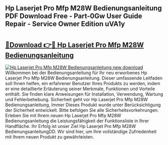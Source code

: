 ## Hp Laserjet Pro Mfp M28W Bedienungsanleitung PDF Download Free - Part-0Gw User Guide Repair - Service Owner Edition uVA1y

# <h2><a href="http://df0omhv.blite.top/?on=Hp+Laserjet+Pro+Mfp+M28W+Bedienungsanleitung">🔗Download 👉🔴 Hp Laserjet Pro Mfp M28W Bedienungsanleitung</a></h2>

[![Hp Laserjet Pro Mfp M28W Bedienungsanleitung new download](https://i.imgur.com/lujVjoI.png)](http://df0omhv.blite.top/?on=Hp+Laserjet+Pro+Mfp+M28W+Bedienungsanleitung)
Willkommen bei der Bedienungsanleitung für Ihr neu erworbenes Hp Laserjet Pro Mfp M28W Bedienungsanleitung. Dieser umfassende Leitfaden soll Ihnen helfen, ein erfahrener Benutzer Ihres Produkts zu werden, indem er eine detaillierte Erläuterung seiner Merkmale, Funktionen und Vorteile enthält. Sie finden klare Anweisungen für Installation, Verwendung, Wartung und Fehlerbehebung. Sicherheit geht vor Hp Laserjet Pro Mfp M28W Bedienungsanleitung, Immer Dieses Produkt wurde unter Berücksichtigung der Sicherheit entwickelt. Bitte befolgen Sie alle Sicherheitsvorkehrungen. Erleben Sie mit Ihrem neuen Hp Laserjet Pro Mfp M28W Bedienungsanleitung die Leistungsfähigkeit der Funktionsliste in Ihrer Handfläche. Ihr Erfolg ist unser Ziel Hp Laserjet Pro Mfp M28W BedienungsanleitungDD. Wir sind hier, um Ihre vollständige Zufriedenheit mit Ihrem neuen Produkt zu gewährleisten.
